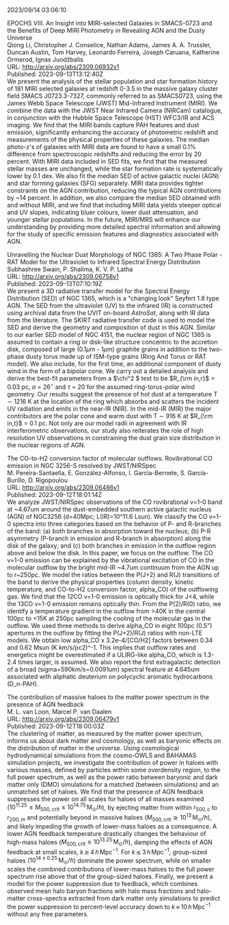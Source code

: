 2023/09/14 03:06:10  

EPOCHS VIII. An Insight into MIRI-selected Galaxies in SMACS-0723 and
  the Benefits of Deep MIRI Photometry in Revealing AGN and the Dusty Universe  
Qiong Li, Christopher J. Conselice, Nathan Adams, James A. A. Trussler, Duncan Austin, Tom Harvey, Leonardo Ferreira, Joseph Caruana, Katherine Ormerod, Ignas Juodžbalis  
URL: http://arxiv.org/abs/2309.06932v1  
Published: 2023-09-13T13:12:40Z  
  We present the analysis of the stellar population and star formation history of 181 MIRI selected galaxies at redshift 0-3.5 in the massive galaxy cluster field SMACS J0723.3-7327, commonly referred to as SMACS0723, using the James Webb Space Telescope (JWST) Mid-Infrared Instrument (MIRI). We combine the data with the JWST Near Infrared Camera (NIRCam) catalogue, in conjunction with the Hubble Space Telescope (HST) WFC3/IR and ACS imaging. We find that the MIRI bands capture PAH features and dust emission, significantly enhancing the accuracy of photometric redshift and measurements of the physical properties of these galaxies. The median photo-z's of galaxies with MIRI data are found to have a small 0.1% difference from spectroscopic redshifts and reducing the error by 20 percent. With MIRI data included in SED fits, we find that the measured stellar masses are unchanged, while the star formation rate is systematically lower by 0.1 dex. We also fit the median SED of active galactic nuclei (AGN) and star forming galaxies (SFG) separately. MIRI data provides tighter constraints on the AGN contribution, reducing the typical AGN contributions by ~14 percent. In addition, we also compare the median SED obtained with and without MIRI, and we find that including MIRI data yields steeper optical and UV slopes, indicating bluer colours, lower dust attenuation, and younger stellar populations. In the future, MIRI/MRS will enhance our understanding by providing more detailed spectral information and allowing for the study of specific emission features and diagnostics associated with AGN.   

Unravelling the Nuclear Dust Morphology of NGC 1365: A Two Phase Polar -
  RAT Model for the Ultraviolet to Infrared Spectral Energy Distribution  
Subhashree Swain, P. Shalima, K. V. P. Latha  
URL: http://arxiv.org/abs/2309.06758v1  
Published: 2023-09-13T07:10:19Z  
  We present a 3D radiative transfer model for the Spectral Energy Distribution (SED) of NGC 1365, which is a "changing look" Seyfert 1.8 type AGN. The SED from the ultraviolet (UV) to the infrared (IR) is constructed using archival data from the UVIT on-board $AstroSat$, along with IR data from the literature. The SKIRT radiative transfer code is used to model the SED and derive the geometry and composition of dust in this AGN. Similar to our earlier SED model of NGC 4151, the nuclear region of NGC 1365 is assumed to contain a ring or disk-like structure concentric to the accretion disk, composed of large (0.1$\mu$m - 1$\mu$m) graphite grains in addition to the two-phase dusty torus made up of ISM-type grains (Ring And Torus or RAT model). We also include, for the first time, an additional component of dusty wind in the form of a bipolar cone. We carry out a detailed analysis and derive the best-fit parameters from a $\chi^2 $ test to be $R_{\rm in,r}$ = 0.03 pc, $\sigma$ = 26$^\circ$ and $\tau$ = 20 for the assumed ring-torus-polar wind geometry. Our results suggest the presence of hot dust at a temperature T $\sim$ 1216 K at the location of the ring which absorbs and scatters the incident UV radiation and emits in the near-IR (NIR). In the mid-IR (MIR) the major contributors are the polar cone and warm dust with T $\sim$ 916 K at $R_{\rm in,t}$ = 0.1 pc. Not only are our model radii in agreement with IR interferometric observations, our study also reiterates the role of high resolution UV observations in constraining the dust grain size distribution in the nuclear regions of AGN.   

The CO-to-H2 conversion factor of molecular outflows. Rovibrational CO
  emission in NGC 3256-S resolved by JWST/NIRSpec  
M. Pereira-Santaella, E. González-Alfonso, I. García-Bernete, S. García-Burillo, D. Rigopoulou  
URL: http://arxiv.org/abs/2309.06486v1  
Published: 2023-09-12T18:01:14Z  
  We analyze JWST/NIRSpec observations of the CO rovibrational v=1-0 band at ~4.67um around the dust-embedded southern active galactic nucleus (AGN) of NGC3256 (d=40Mpc; L(IR)=10^11.6 Lsun). We classify the CO v=1-0 spectra into three categories based on the behavior of P- and R-branches of the band: (a) both branches in absorption toward the nucleus; (b) P-R asymmetry (P-branch in emission and R-branch in absorption) along the disk of the galaxy; and (c) both branches in emission in the outflow region above and below the disk. In this paper, we focus on the outflow. The CO v=1-0 emission can be explained by the vibrational excitation of CO in the molecular outflow by the bright mid-IR ~4.7um continuum from the AGN up to r~250pc. We model the ratios between the P(J+2) and R(J) transitions of the band to derive the physical properties (column density, kinetic temperature, and CO-to-H2 conversion factor, alpha_CO) of the outflowing gas. We find that the 12CO v=1-0 emission is optically thick for J&lt;4, while the 13CO v=1-0 emission remains optically thin. From the P(2)/R(0) ratio, we identify a temperature gradient in the outflow from &gt;40K in the central 100pc to &lt;15K at 250pc sampling the cooling of the molecular gas in the outflow. We used three methods to derive alpha_CO in eight 100pc (0.5") apertures in the outflow by fitting the P(J+2)/R(J) ratios with non-LTE models. We obtain low alpha_CO x 3.2e-4/[CO/H2] factors between 0.34 and 0.62 Msun (K km/s/pc2)^-1. This implies that outflow rates and energetics might be overestimated if a ULIRG-like alpha_CO, which is 1.3-2.4 times larger, is assumed.   We also report the first extragalactic detection of a broad (sigma=590km/s=0.0091um) spectral feature at 4.645um associated with aliphatic deuterium on polycyclic aromatic hydrocarbons (D_n-PAH).   

The contribution of massive haloes to the matter power spectrum in the
  presence of AGN feedback  
M. L. van Loon, Marcel P. van Daalen  
URL: http://arxiv.org/abs/2309.06479v1  
Published: 2023-09-12T18:00:03Z  
  The clustering of matter, as measured by the matter power spectrum, informs us about dark matter and cosmology, as well as baryonic effects on the distribution of matter in the universe. Using cosmological hydrodynamical simulations from the cosmo-OWLS and BAHAMAS simulation projects, we investigate the contribution of power in haloes with various masses, defined by particles within some overdensity region, to the full power spectrum, as well as the power ratio between baryonic and dark matter only (DMO) simulations for a matched (between simulations) and an unmatched set of haloes. We find that the presence of AGN feedback suppresses the power on all scales for haloes of all masses examined ($10^{11.25}\leq M_{500,\mathrm{crit}}\leq 10^{14.75}\,\mathrm{M_\odot}/h$), by ejecting matter from within $r_{500,\mathrm{c}}$ to $r_{200,\mathrm{m}}$ and potentially beyond in massive haloes ($M_{500,\mathrm{crit}}\gtrsim 10^{13}\,\mathrm{M_\odot}/h$), and likely impeding the growth of lower-mass haloes as a consequence. A lower AGN feedback temperature drastically changes the behaviour of high-mass haloes ($M_{500,\mathrm{crit}}\geq 10^{13.25}\,\mathrm{M_\odot}/h$), damping the effects of AGN feedback at small scales, $k\,\gtrsim\,4\,h\mathrm{\,Mpc^{-1}}$. For $k\,\lesssim\,3\,h\mathrm{\,Mpc^{-1}}$, group-sized haloes ($10^{14\pm0.25}\, \mathrm{M_\odot}/h$) dominate the power spectrum, while on smaller scales the combined contributions of lower-mass haloes to the full power spectrum rise above that of the group-sized haloes. Finally, we present a model for the power suppression due to feedback, which combines observed mean halo baryon fractions with halo mass fractions and halo-matter cross-spectra extracted from dark matter only simulations to predict the power suppression to percent-level accuracy down to $k\,\approx\,10\,h\mathrm{\,Mpc^{-1}}$ without any free parameters.   

